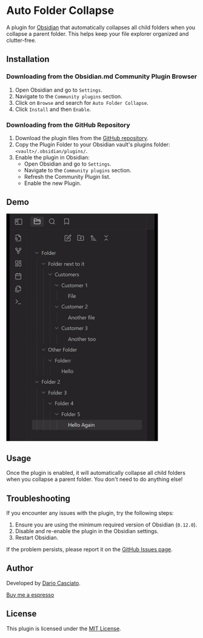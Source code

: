 # Auto Folder Collapse

A plugin for [Obsidian](https://obsidian.md) that automatically collapses all child folders when you collapse a parent folder. This helps keep your file explorer organized and clutter-free.

## Installation

### Downloading from the Obsidian.md Community Plugin Browser

1. Open Obsidian and go to `Settings`.
2. Navigate to the `Community plugins` section.
3. Click on `Browse` and search for `Auto Folder Collapse`.
4. Click `Install` and then `Enable`.

### Downloading from the GitHub Repository

1. Download the plugin files from the [GitHub repository](https://github.com/DarioCasciato).
2. Copy the Plugin Folder to your Obsidian vault's plugins folder: `<vault>/.obsidian/plugins/`.
3. Enable the plugin in Obsidian:
   - Open Obsidian and go to `Settings`.
   - Navigate to the `Community plugins` section.
   - Refresh the Community Plugin list.
   - Enable the new Plugin.

## Demo

<img src="./folder-collapse.gif" width="400">

## Usage

Once the plugin is enabled, it will automatically collapse all child folders when you collapse a parent folder. You don't need to do anything else!

## Troubleshooting

If you encounter any issues with the plugin, try the following steps:

1. Ensure you are using the minimum required version of Obsidian (`0.12.0`).
2. Disable and re-enable the plugin in the Obsidian settings.
3. Restart Obsidian.

If the problem persists, please report it on the [GitHub Issues page](https://github.com/DarioCasciato/obsidian-auto-folder-collapse/issues).

## Author

Developed by [Dario Casciato](https://github.com/DarioCasciato).

[Buy me a espresso](https://buymeacoffee.com/dcasciato0s)

## License

This plugin is licensed under the [MIT License](https://github.com/DarioCasciato/obsidian-auto-folder-collapse/blob/main/LICENSE).
